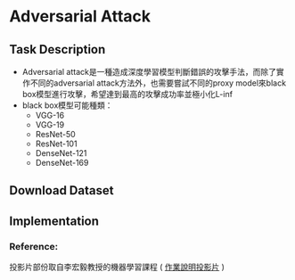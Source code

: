 # Adversarial Attack
## Task Description
* Adversarial attack是一種造成深度學習模型判斷錯誤的攻擊手法，而除了實作不同的adversarial attack方法外，也需要嘗試不同的proxy model來black box模型進行攻擊，希望達到最高的攻擊成功率並極小化L-inf
* black box模型可能種類：
  * VGG-16
  * VGG-19
  * ResNet-50
  * ResNet-101
  * DenseNet-121
  * DenseNet-169
 ## Download Dataset
 ## Implementation
 ### Reference:
投影片部份取自李宏毅教授的機器學習課程 (
[](http://speech.ee.ntu.edu.tw/~tlkagk/courses/ML_2019/Lecture/Attack%20(v8).pdf)
[作業說明投影片](https://docs.google.com/presentation/d/1aQNgb0dA6aAplW3U8l1wxc6LDjo7gpEOyEL5zlLJwcg/edit#slide=id.p9) )
